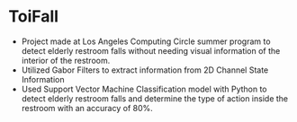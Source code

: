 # ToiFall

- Project made at Los Angeles Computing Circle summer program to detect elderly restroom falls without needing visual information of the interior of the restroom.
- Utilized Gabor Filters to extract information from 2D Channel State Information  
- Used Support Vector Machine Classification model with Python to detect elderly restroom falls and determine the type of action inside the restroom with an accuracy of 80%. 
